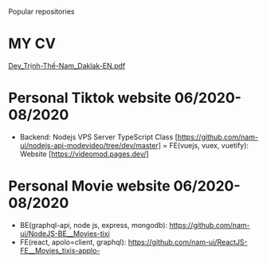 Popular repositories

# MY CV
[Dev_Trịnh-Thế-Nam_Daklak-EN.pdf](https://github.com/nam-ui/nam-ui/files/13166010/Dev_Tr.nh-Th.-Nam_Daklak-EN.pdf)


# Personal Tiktok website 06/2020-08/2020
- Backend: Nodejs VPS Server TypeScript Class [https://github.com/nam-ui/nodejs-api-modevideo/tree/dev/master]
= FE(vuejs, vuex, vuetify): Website [https://videomod.pages.dev/]

# Personal Movie website 06/2020-08/2020
- BE(graphql-api, node js, express, mongodb): https://github.com/nam-ui/NodeJS-BE__Movies-tixi
- FE(react, apolo=client, graphql): https://github.com/nam-ui/ReactJS-FE__Movies_tixis-applo-
